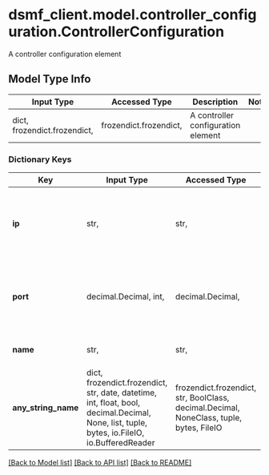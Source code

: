 # dsmf_client.model.controller_configuration.ControllerConfiguration

A controller configuration element

## Model Type Info
Input Type | Accessed Type | Description | Notes
------------ | ------------- | ------------- | -------------
dict, frozendict.frozendict,  | frozendict.frozendict,  | A controller configuration element | 

### Dictionary Keys
Key | Input Type | Accessed Type | Description | Notes
------------ | ------------- | ------------- | ------------- | -------------
**ip** | str,  | str,  | The ip or name the controller can be reached on | [optional] if omitted the server will use the default value of "localhost"
**port** | decimal.Decimal, int,  | decimal.Decimal,  | The port that the controller REST API can be reached on | [optional] if omitted the server will use the default value of 8080
**name** | str,  | str,  | The name of this controller | [optional] 
**any_string_name** | dict, frozendict.frozendict, str, date, datetime, int, float, bool, decimal.Decimal, None, list, tuple, bytes, io.FileIO, io.BufferedReader | frozendict.frozendict, str, BoolClass, decimal.Decimal, NoneClass, tuple, bytes, FileIO | any string name can be used but the value must be the correct type | [optional]

[[Back to Model list]](../../README.md#documentation-for-models) [[Back to API list]](../../README.md#documentation-for-api-endpoints) [[Back to README]](../../README.md)

